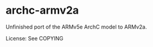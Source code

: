archc-armv2a
============

Unfinished port of the ARMv5e ArchC model to ARMv2a.

License: See COPYING
